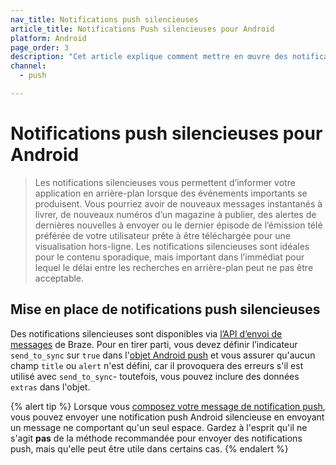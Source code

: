 ```yaml
---
nav_title: Notifications push silencieuses
article_title: Notifications Push silencieuses pour Android
platform: Android
page_order: 3
description: "Cet article explique comment mettre en œuvre des notifications push silencieuses dans votre application Android."
channel:
  - push

---
```


# Notifications push silencieuses pour Android

> Les notifications silencieuses vous permettent d’informer votre application en arrière-plan lorsque des événements importants se produisent. Vous pourriez avoir de nouveaux messages instantanés à livrer, de nouveaux numéros d’un magazine à publier, des alertes de dernières nouvelles à envoyer ou le dernier épisode de l’émission télé préférée de votre utilisateur prête à être téléchargée pour une visualisation hors-ligne. Les notifications silencieuses sont idéales pour le contenu sporadique, mais important dans l’immédiat pour lequel le délai entre les recherches en arrière-plan peut ne pas être acceptable.

## Mise en place de notifications push silencieuses

Des notifications silencieuses sont disponibles via [l’API d’envoi de messages]({{site.baseurl}}/api/endpoints/messaging/) de Braze. Pour en tirer parti, vous devez définir l’indicateur `send_to_sync` sur `true` dans l'[objet Android push]({{site.baseurl}}/api/objects_filters/messaging/android_object/) et vous assurer qu'aucun champ `title` ou `alert` n'est défini, car il provoquera des erreurs s'il est utilisé avec `send_to_sync`- toutefois, vous pouvez inclure des données `extras` dans l'objet.

{% alert tip %}
Lorsque vous [composez votre message de notification push]({{site.baseurl}}/user_guide/message_building_by_channel/push/creating_a_push_message//?tab=android#step-4-compose-your-push-message), vous pouvez envoyer une notification push Android silencieuse en envoyant un message ne comportant qu'un seul espace. Gardez à l'esprit qu'il ne s'agit **pas** de la méthode recommandée pour envoyer des notifications push, mais qu'elle peut être utile dans certains cas.
{% endalert %}


